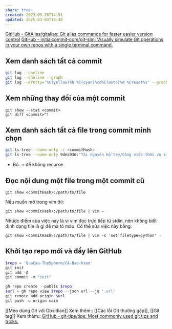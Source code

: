 ```yaml
---
share: true
created: 2023-05-26T14:51
updated: 2025-03-03T18:48
---
```

[GitHub - GitAlias/gitalias: Git alias commands for faster easier version control](https://github.com/GitAlias/gitalias)
[GitHub - initialcommit-com/git-sim: Visually simulate Git operations in your own repos with a single terminal command.](https://github.com/initialcommit-com/git-sim)
## Xem danh sách tất cả commit
```bash
git log --oneline
git log --oneline --graph
git log --pretty='%C(yellow)%h %C(cyan)%cd%C(auto)%d %Creset%s' --graph --date=relative --date-order
```
## Xem những thay đổi của một commit
```
git show --stat <commit>
git diff <commit>^!
```
## Xem danh sách tất cả file trong commit mình chọn
```bash
git ls-tree --name-only -r <commitHash>
git ls-tree --name-only 9dea936:"Tài nguyên hỗ trợ/Công việc thời vụ kiếm tiền nhanh"
```
- Bỏ `-r` để không recurse 
## Đọc nội dung một file trong một commit cũ
```
git show <commitHash>:/path/to/file
```
Nếu muốn mở trong vim thì:
```
git show <commitHash>:/path/to/file | vim -
```
Nhược điểm của việc này là vì vim đọc trực tiếp từ stdin, nên không biết định dạng file là gì để mà tô màu. Có thể sửa việc này bằng:
```
git show <commitHash>:/path/to/file | vim -c 'set filetype=python' -
```

## Khởi tạo repo mới và đẩy lên GitHub
```PowerShell
$repo = 'QuaCau-TheSphere/CA-Bao-hiem'
git init
git add -A
git commit -m "init"

gh repo create --public $repo
$url = gh repo view $repo --json url --jq '.url'
git remote add origin $url 
git push -u origin main
```
[[Mẹo dùng Git với Obsidian]]
Xem thêm:: [[Các lỗi Git thường gặp]], [[Git tag]]
Xem thêm:: [GitHub - git-tips/tips: Most commonly used git tips and tricks.](https://github.com/git-tips/tips?tab=readme-ov-file#readme)